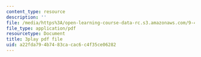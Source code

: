 ```yaml
---
content_type: resource
description: ''
file: /media/https%3A/open-learning-course-data-rc.s3.amazonaws.com/9-40-introduction-to-neural-computation-spring-2018/a22fda794b7483cacac6c4f35ce06282_dNHqd6nGr5o.pdf
file_type: application/pdf
resourcetype: Document
title: 3play pdf file
uid: a22fda79-4b74-83ca-cac6-c4f35ce06282
---
```

